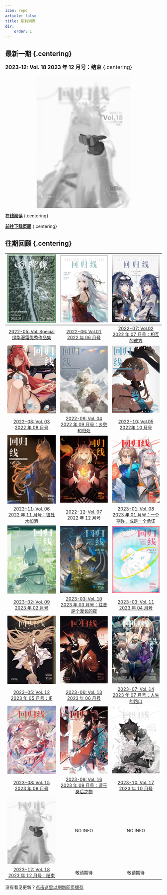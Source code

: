 ```yaml
---
icon: repo
article: false
title: 期刊列表
dir:
    order: 1
---
```


<!-- more -->

## **最新一期** {.centering}

<big>

**2023-12: Vol. 18 2023 年 12 月号：结束** {.centering}

</big>

<div style="display: flex; justify-content: center;">
  <img src="./2023-12/res/cover.webp" alt="Cover Image" style="max-width: 60%;">
</div>

[**在线阅读**](./2023-12/README.md) {.centering}

[**前往下载页面**](/download.md) {.centering}

## **往期回顾** {.centering}

|![](./2022-05/res/cover.webp)|![](./2022-06//res/cover.webp)|![](./2022-07/res/cover.webp)|
|:-:|:-:|:-:|
|[2022-05: Vol. Special <br>绿华漫霜优秀作品集](2022-05/)|[2022-06: Vol.01 <br>2022 年 06 月号](2022-06/)|[2022-07: Vol.02 <br>2022 年 07 月号：相互的彼方](2022-07/)|
|![](./2022-08/res/cover.webp)|![](./2022-09/res/cover.webp)|![](./2022-10/res/cover.webp)|
|[2022-08: Vol. 03 <br>2022 年 08 月号](2022-08/)|[2022-09: Vol. 04 <br>2022 年 09 月号：乡愁和归处](2022-09/)|[2022-10: Vol.05 <br>2022年 10 月号](2022-10/)|
|![](./2022-11/res/cover.webp)| ![](./2022-12/res/cover.webp)| ![](./2023-01/res/cover.webp)|
|[2022-11: Vol. 06 <br>2022 年 11 月号：彼处水如酒](2022-11/)|[2022-12: Vol. 07 <br>2022 年 12 月号](2022-12/) | [2023-01: Vol. 08 <br>2023 年 01 月号：一个期许，或是一个承诺](2023-01/)|
|![](./2023-02/res/cover.webp)|![](./2023-03/res/cover.webp)|![](./2023-04/res/cover.webp)|
|[2023-02: Vol. 09 <br>2023 年 02 月号](2023-02/)|[2023-03: Vol. 10 <br>2023 年 03 月号：往昔是个漫长的夜](2023-03/)|[2023-03: Vol. 11 <br>2023 年 04 月号](2023-04/)|
|![](./2023-05/res/cover.webp)|![](./2023-06/res/cover.webp)|![](./2023-07/res/cover.webp)|
|[2023-05: Vol. 12 <br>2023 年 05 月号：IF](2023-05/)| [2023-06: Vol. 13 <br>2023 年 06 月号](2023-06/) | [2023-07: Vol. 14 <br>2023 年 07 月号：人生的路口](2023-07/) |
|![](./2023-08/res/cover.webp)| ![](./2023-09/res/cover.webp) | ![](./2023-10/res/cover.webp) |
|[2023-08: Vol. 15 <br>2023 年 08 月号](2023-08/)| [2023-09: Vol. 16 <br>2023 年 09 月号：遗于身后之物](2023-09/) | [2023-10: Vol. 17 <br>2023 年 10 月号](2023-10/) |
|![](./2023-12/res/cover.webp)| NO INFO | NO INFO |
|[2023-12: Vol. 18 <br>2023 年 12 月号：结束](2023-08/)| 敬请期待 | 敬请期待 |

没有看见更新？[点击这里以刷新网页缓存](/forceflash) <eod />
<FakeAds />
